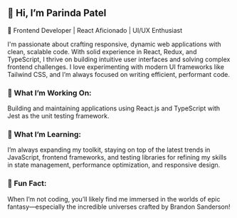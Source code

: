 <!--
**parinda296/parinda296** is a ✨ _special_ ✨ repository because its `README.md` (this file) appears on your GitHub profile.

Here are some ideas to get you started:

- 🔭 I’m currently working on ...
- 🌱 I’m currently learning ...
- 👯 I’m looking to collaborate on ...
- 🤔 I’m looking for help with ...
- 💬 Ask me about ...
- 📫 How to reach me: ...
- 😄 Pronouns: ...
- ⚡ Fun fact: ...
-->
## 👋 Hi, I’m Parinda Patel
🚀 Frontend Developer | React Aficionado | UI/UX Enthusiast

I'm passionate about crafting responsive, dynamic web applications with clean, scalable code. With solid experience in React, Redux, and TypeScript, I thrive on building intuitive user interfaces and solving complex frontend challenges. I love experimenting with modern UI frameworks like Tailwind CSS, and I’m always focused on writing efficient, performant code.

### 🔭 What I’m Working On:
Building and maintaining applications using React.js and TypeScript with Jest as the unit testing framework.

### 🌱 What I’m Learning:
I’m always expanding my toolkit, staying on top of the latest trends in JavaScript, frontend frameworks, and testing libraries for refining my skills in state management, performance optimization, and responsive design.

### 👀 Fun Fact:
When I’m not coding, you’ll likely find me immersed in the worlds of epic fantasy—especially the incredible universes crafted by Brandon Sanderson!
